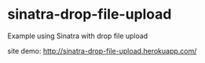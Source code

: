sinatra-drop-file-upload
========================

Example using Sinatra with drop file upload

site demo:
http://sinatra-drop-file-upload.herokuapp.com/